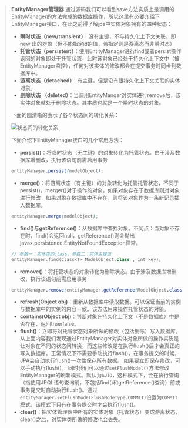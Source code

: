 >**EntityManager管理器**
> 通过源码我们可以看到save方法实质上是调用的EntityManager的方法完成的数据库操作，所以这里有必要介绍下EntityManager接口，在此之前得了解jpa中实体对象拥有的四种状态：
>
>- **瞬时状态（new/transient）**：没有主键，不与持久化上下文关联，即 new 出的对象（但不能指定id的值，若指定则是游离态而非瞬时态）
>- **托管状态（persistent）**：使用EntityManager进行find或者persist操作返回的对象即处于托管状态，此时该对象已经处于持久化上下文中（被EntityManager监控），任何对该实体的修改都会在提交事务时同步到数据库中。
>- **游离状态（detached）**：有主键，但是没有跟持久化上下文关联的实体对象。
>- **删除状态 （deleted）**：当调用EntityManger对实体进行remove后，该实体对象就处于删除状态。其本质也就是一个瞬时状态的对象。
>
>下面的图清晰的表示了各个状态间的转化关系：
>
>![状态间的转化关系](\state.png)
>
>下面介绍下EntityManager接口的几个常用方法：
>
>- **persist()**：将临时状态（无主键）的对象转化为托管状态。由于涉及数据库增删改，执行该语句前需启用事务
>
>
>
>```css
>entityManager.persist(modelObject);
>```
>
>- **merge()**：将游离状态（有主键）的对象转化为托管托管状态，不同于persist()，merger()对于操作的对象，如果对象存在于数据库则对对象进行修改，如果对象在数据库中不存在，则将该对象作为一条新记录插入数据库。
>
>
>
>```css
>entityManager.merge(modelObject);
>```
>
>- **find()与getReference()**：从数据库中查找对象。不同点：当对象不存在时，find()会返回null，getReference()则会抛出javax.persistence.EntityNotFoundException异常。
>
>
>
>```kotlin
>// 参数一：实体类的class，参数二：实体主键值
>entityManager.find(Class<T> ModelObject.class , int key);
>```
>
>- **remove()**：将托管状态的对象转化为删除状态。由于涉及数据库增删改，执行该语句前需启用事务
>
>
>
>```css
>entityManager.remove(entityManager.getReference(ModelObject.class, key));
>```
>
>- **refresh(Object obj)**：重新从数据库中读取数据。可以保证当前的实例与数据库中的实例的内容一致。该方法用来操作托管状态的对象。
>- **contains(Object obj)**：判断对象在持久化上下文（不是数据库）中是否存在，返回true/false。
>- **flush()**：立即将对托管状态对象所做的修改（包括删除）写入数据库。
>   从上面内容我们发现通过EntityManager对实体对象所做的操作实质是让对象在不同的状态间转换，而这些修改是在执行flush()后才会真正的写入数据库。正常情况下不需要手动执行flash()，在事务提交的时候，JPA会自动执行flush()一次性保存所有数据。
>   如果要立即保存修改，可以手动执行flush()。
>   同时我们可以通过`setFlushModel()`方法修改EntityManager的刷新模式。默认为`AUTO`，这种模式下，会在执行查询（指使用JPQL语句查询前，不包括find()和getReference()查询）前或事务提交时自动执行flush()。通过`entityManager.setFlushMode(FlushModeType.COMMIT)`设置为`COMMIT`模式，该模式下只有在事务提交时才会执行flush()。
>- **clear()**：把实体管理器中所有的实体对象（托管状态）变成游离状态，clear()之后，对实体类所做的修改也会丢失。

[https://my.oschina.net/u/3094602/blog/3009226]: https://my.oschina.net/u/3094602/blog/3009226

